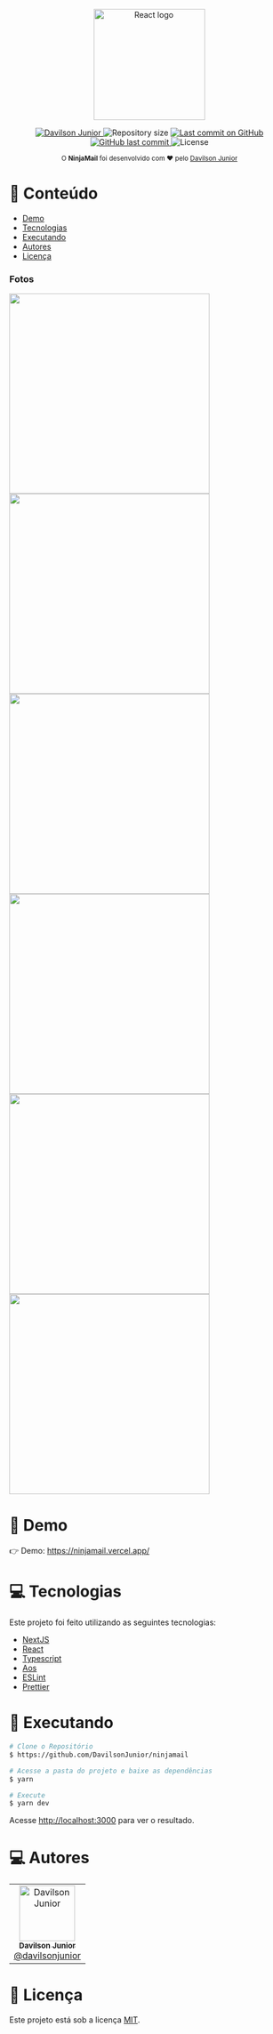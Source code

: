 <p align="center">
   <img src="https://user-images.githubusercontent.com/35976070/167727903-2b85eb7c-147a-443c-8441-ade063bcf627.gif" alt="React logo" width="200"/>
</p>

<p align="center">
   <a href="https://www.linkedin.com/in/davilson-paulino-cunha-da-junior-23029315a/">
      <img alt="Davilson Junior" src="https://img.shields.io/badge/-Davilson Junior-4e5acf?style=flat&logo=Linkedin&logoColor=white" />
   </a>
 <img alt="Repository size" src="https://img.shields.io/github/repo-size/DavilsonJunior/ninjamail?color=4e5acf">

  <a aria-label="Last Commit" href="https://github.com/DavilsonJunior/ninjamail/commits/master">
    <img alt="Last commit on GitHub" src="https://img.shields.io/github/last-commit/DavilsonJunior/ninjamail?color=4e5acf">
  </a>
  <a href="https://github.com/DavilsonJunior/ninjamail/commits/master">
    <img alt="GitHub last commit" src="https://img.shields.io/github/last-commit/DavilsonJunior/ninjamail?color=4e5acf">
  </a>
  <img alt="License" src="https://img.shields.io/badge/license-MIT-4e5acf">
</p>

<div align="center">
  <sub>O <strong>NinjaMail</strong> foi desenvolvido com ❤︎ pelo
    <a href="https://github.com/DavilsonJunior">Davilson Junior</a>
  </sub>
</div>

# :pushpin: Conteúdo

- [Demo](#eyes-demo)
- [Tecnologias](#computer-tecnologias)
- [Executando](#construction_worker-executando)
- [Autores](#computer-autores)
- [Licença](#closed_book-licença)

### Fotos

<div>
   <img src="https://user-images.githubusercontent.com/35976070/167728377-776f8d0a-4a8e-4fb5-b3c7-381e0856c8ad.png" width="360px">
   <img src="https://user-images.githubusercontent.com/35976070/167728386-8c71f9de-ca60-41ae-96c3-7fbfc2a6eaa3.png" width="360px">
   <img src="https://user-images.githubusercontent.com/35976070/167728396-ad408797-b8c3-4dd8-a3b3-768a38d77535.png" width="360px">
   <img src="https://user-images.githubusercontent.com/35976070/167728402-cb7ae715-f294-4558-a378-a20bc3813d41.png" width="360px">
   <img src="https://user-images.githubusercontent.com/35976070/167728408-5badd475-62fb-4c6f-8bcc-93634edb3b37.png" width="360px">
   <img src="https://user-images.githubusercontent.com/35976070/167728414-0a74a76f-145d-4812-923a-a85cdfd19d4c.png" width="360px">
</div>

# :eyes: Demo

👉 Demo: https://ninjamail.vercel.app/

# :computer: Tecnologias

Este projeto foi feito utilizando as seguintes tecnologias:

- [NextJS](https://github.com/vercel/next.js/)
- [React](https://reactjs.org/)
- [Typescript](https://www.typescriptlang.org/)
- [Aos](http://michalsnik.github.io/aos/)
- [ESLint](https://github.com/eslint/eslint)
- [Prettier](https://github.com/prettier/prettier)

# :construction_worker: Executando

```bash
# Clone o Repositório
$ https://github.com/DavilsonJunior/ninjamail
```

```bash
# Acesse a pasta do projeto e baixe as dependências
$ yarn
```

```bash
# Execute
$ yarn dev
```

Acesse <http://localhost:3000> para ver o resultado.

# :computer: Autores

<table>
  <tr>
    <td align="center">
      <a href="http://github.com/DavilsonJunior/">
        <img src="https://avatars.githubusercontent.com/u/35976070?s=400&u=eee0ec381ba3d4475f60cd576e4a4e5d2b9877bc&v=4" width="100px;" alt="Davilson Junior"/>
        <br />
        <sub>
          <b>Davilson Junior</b>
        </sub>
       </a>
       <br />
       <a href="https://www.linkedin.com/in/davilson-paulino-cunha-da-junior-23029315a/" title="Linkedin">@davilsonjunior</a>
       <br />
    </td>
  </tr>
</table>

# :closed_book: Licença

Este projeto está sob a licença [MIT](./LICENCE).
